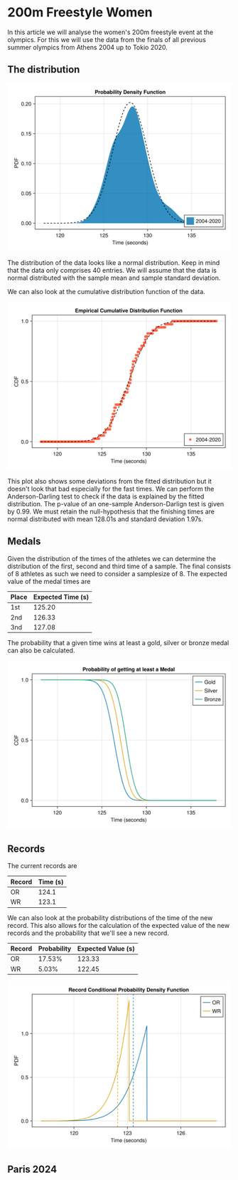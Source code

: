 # 200m Freestyle Women

In this article we will analyse the women's 200m freestyle event at the olympics. For this we will use the data from the finals of all previous summer olympics from Athens 2004 up to Tokio 2020. 

## The distribution

<p><img alt="freestyle-200m-women-pdf" src="../images/freestyle/freestyle-200m-women-distributionpdf.svg" style="float:center; width:600px" /></p>

The distribution of the data looks like a normal distribution. Keep in mind that the data only comprises 40 entries. We will assume that the data is normal distributed with the sample mean and sample standard deviation.

We can also look at the cumulative distribution function of the data.
<p><img alt="freestyle-200m-women-cdf" src="../images/freestyle/freestyle-200m-women-distributioncdf.svg" style="float:center; width:600px" /></p>
This plot also shows some deviations from the fitted distribution but it doesn't look that bad especially for the fast times. We can perform the Anderson-Darling test to check if the data is explained by the fitted distribution. The p-value of an one-sample Anderson-Darlign test is given by 0.99. We must retain the null-hypothesis that the finishing times are normal distributed with mean 128.01s and standard deviation 1.97s.

## Medals
Given the distribution of the times of the athletes we can determine the distribution of the first, second and third time of a sample. The final consists of 8 athletes as such we need to consider a samplesize of 8. The expected value of the medal times are

| Place | Expected Time (s) |
| ----- | ------------- |
| 1st | 125.20 |
| 2nd | 126.33 |
| 3nd | 127.08 |

The probability that a given time wins at least a gold, silver or bronze medal can also be calculated.
<p><img alt="freestyle-200m-women-medal" src="../images/freestyle/freestyle-200m-women-medal.svg" style="float:center; width:600px" /></p>

## Records
The current records are

| Record | Time (s) |
|----|-------|
| OR | 124.1|
| WR | 123.1|

We can also look at the probability distributions of the time of the new record. This also allows for the calculation of the expected value of the new records and the probability that we'll see a new record.

| Record | Probability | Expected Value (s)|
| -- | ------ | --- |
| OR | 17.53% | 123.33 |
| WR | 5.03% | 122.45 |

<p><img alt="freestyle-200m-women-record" src="../images/freestyle/freestyle-200m-women-records.svg" style="float:center; width:600px" /></p>



## Paris 2024

